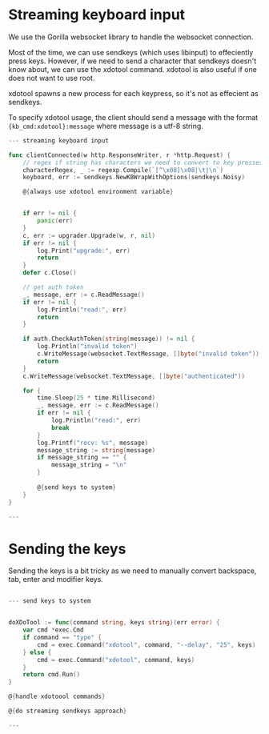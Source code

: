# Streaming keyboard input

We use the Gorilla websocket library to handle the websocket connection.

Most of the time, we can use sendkeys (which uses libinput) to effeciently press keys. However, if we need to send a character that sendkeys doesn't know about, we can use the xdotool command. xdotool is also useful if one does not want to use root.

xdotool spawns a new process for each keypress, so it's not as effecient as sendkeys.

To specify xdotool usage, the client should send a message with the format `{kb_cmd:xdotool}:message` where message is a utf-8 string.

``` go
--- streaming keyboard input

func clientConnected(w http.ResponseWriter, r *http.Request) {
	// regex if string has characters we need to convert to key presses
	characterRegex, _ := regexp.Compile(`[^\x08]\x08|\t|\n`)
	keyboard, err := sendkeys.NewKBWrapWithOptions(sendkeys.Noisy)

	@{always use xdotool environment variable}


	if err != nil {
		panic(err)
	}
	c, err := upgrader.Upgrade(w, r, nil)
	if err != nil {
		log.Print("upgrade:", err)
		return
	}
	defer c.Close()

	// get auth token
	_, message, err := c.ReadMessage()
	if err != nil {
		log.Println("read:", err)
		return
	}

	if auth.CheckAuthToken(string(message)) != nil {
		log.Println("invalid token")
		c.WriteMessage(websocket.TextMessage, []byte("invalid token"))
		return
	}
	c.WriteMessage(websocket.TextMessage, []byte("authenticated"))

	for {
		time.Sleep(25 * time.Millisecond)
		_, message, err := c.ReadMessage()
		if err != nil {
			log.Println("read:", err)
			break
		}
		log.Printf("recv: %s", message)
		message_string := string(message)
		if message_string == "" {
			message_string = "\n"
		}
		
		@{send keys to system}
	}
}

---
```

# Sending the keys

Sending the keys is a bit tricky as we need to manually convert backspace, tab, enter and modifier keys.

``` go

--- send keys to system


doXDoTool := func(command string, keys string)(err error) {
	var cmd *exec.Cmd
	if command == "type" {
		cmd = exec.Command("xdotool", command, "--delay", "25", keys)
	} else {
		cmd = exec.Command("xdotool", command, keys)
	}
	return cmd.Run()
}

@{handle xdotoool commands}

@{do streaming sendkeys approach}

---
```